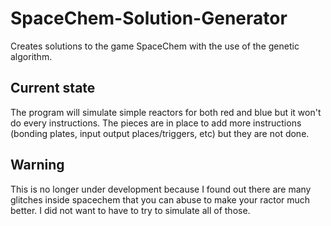 # SpaceChem-Solution-Generator
Creates solutions to the game SpaceChem with the use of the genetic algorithm.

## Current state
The program will simulate simple reactors for both red and blue but it won't do every instructions. The pieces are in place to add more instructions (bonding plates, input output places/triggers, etc) but they are not done.

## Warning
This is no longer under development because I found out there are many glitches inside spacechem that you can abuse to make your ractor much better. I did not want to have to try to simulate all of those. 
